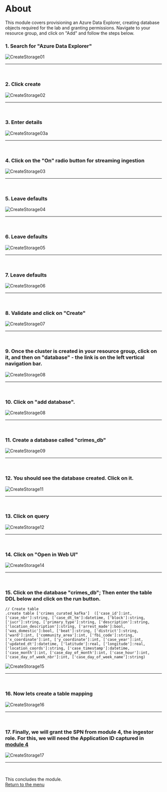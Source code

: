 

# About

This module covers provisioning an Azure Data Explorer, creating database objects required for the lab and granting permissions.  Navigate to your resource group, and click on "Add" and follow the steps below.<br>

### 1. Search for "Azure Data Explorer"
![CreateStorage01](images/05-adx-01.png)
<br>
<hr>
<br>

### 2. Click create
![CreateStorage02](images/05-adx-02.png)
<br>
<hr>
<br>

### 3. Enter details
![CreateStorage03a](images/05-adx-03a.png)
<br>
<hr>
<br>

### 4. Click on the "On" radio button for streaming ingestion
![CreateStorage03](images/05-adx-03.png)
<br>
<hr>
<br>

### 5. Leave defaults
![CreateStorage04](images/05-adx-04.png)
<br>
<hr>
<br>

### 6. Leave defaults
![CreateStorage05](images/05-adx-05.png)
<br>
<hr>
<br>

### 7. Leave defaults
![CreateStorage06](images/05-adx-06.png)
<br>
<hr>
<br>

### 8. Validate and click on "Create"
![CreateStorage07](images/05-adx-07.png)
<br>
<hr>
<br>

### 9. Once the cluster is created in your resource group, click on it, and then on "database" - the link is on the left vertical navigation bar.  
![CreateStorage08](images/05-adx-10.png)
<br>
<hr>
<br>

### 10. Click on "add database".
![CreateStorage08](images/05-adx-08.png)
<br>
<hr>
<br>

### 11. Create a database called "crimes_db"
![CreateStorage09](images/05-adx-09.png)
<br>
<hr>
<br>


### 12. You should see the database created.  Click on it.
![CreateStorage11](images/05-adx-11.png)
<br>
<hr>
<br>


### 13. Click on query
![CreateStorage12](images/05-adx-12.png)
<br>
<hr>
<br>


### 14. Click on "Open in Web UI"
![CreateStorage14](images/05-adx-14.png)
<br>
<hr>
<br>


### 15. Click on the database "crimes_db"; Then enter the table DDL below and click on the run button.

```
// Create table
.create table ['crimes_curated_kafka']  (['case_id']:int, ['case_nbr']:string, ['case_dt_tm']:datetime, ['block']:string, ['iucr']:string, ['primary_type']:string, ['description']:string, ['location_description']:string, ['arrest_made']:bool, ['was_domestic']:bool, ['beat']:string, ['district']:string, ['ward']:int, ['community_area']:int, ['fbi_code']:string, ['x_coordinate']:int, ['y_coordinate']:int, ['case_year']:int, ['updated_dt']:datetime, ['latitude']:real, ['longitude']:real, ['location_coords']:string, ['case_timestamp']:datetime, ['case_month']:int, ['case_day_of_month']:int, ['case_hour']:int, ['case_day_of_week_nbr']:int, ['case_day_of_week_name']:string)
```

![CreateStorage15](images/05-adx-15.png)
<br>
<hr>
<br>


### 16. Now lets create a table mapping
![CreateStorage16](images/05-adx-16.png)
<br>
<hr>
<br>


### 17. Finally, we will grant the SPN from module 4, the ingestor role.  For this, we will need the Application ID captured in [module 4](https://github.com/anagha-microsoft/adx-kafkaConnect-hol/blob/master/hdi-standalone-nonesp/Module-04.md#5-a-service-principal-namespn-gets-created--make-a-note-of-the-applicationclient-id-and-tenant-id-we-will-need-this-in-the-kafkaconnect-module)
![CreateStorage17](images/05-adx-17.png)
<br>
<hr>
<br>


This concludes the module.<br>
[Return to the menu](https://github.com/anagha-microsoft/adx-kafkaConnect-hol/tree/master/hdi-standalone-nonesp#lets-get-started)

